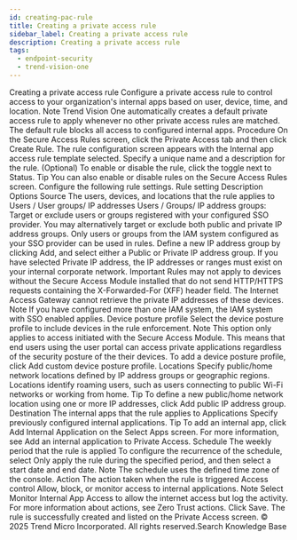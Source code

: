```yaml
---
id: creating-pac-rule
title: Creating a private access rule
sidebar_label: Creating a private access rule
description: Creating a private access rule
tags:
  - endpoint-security
  - trend-vision-one
---
```


 Creating a private access rule Configure a private access rule to control access to your organization's internal apps based on user, device, time, and location. Note Trend Vision One automatically creates a default private access rule to apply whenever no other private access rules are matched. The default rule blocks all access to configured internal apps. Procedure On the Secure Access Rules screen, click the Private Access tab and then click Create Rule. The rule configuration screen appears with the Internal app access rule template selected. Specify a unique name and a description for the rule. (Optional) To enable or disable the rule, click the toggle next to Status. Tip You can also enable or disable rules on the Secure Access Rules screen. Configure the following rule settings. Rule setting Description Options Source The users, devices, and locations that the rule applies to Users / User groups/ IP addresses Users / Groups/ IP address groups: Target or exclude users or groups registered with your configured SSO provider. You may alternatively target or exclude both public and private IP address groups. Only users or groups from the IAM system configured as your SSO provider can be used in rules. Define a new IP address group by clicking Add, and select either a Public or Private IP address group. If you have selected Private IP address, the IP addresses or ranges must exist on your internal corporate network. Important Rules may not apply to devices without the Secure Access Module installed that do not send HTTP/HTTPS requests containing the X-Forwarded-For (XFF) header field. The Internet Access Gateway cannot retrieve the private IP addresses of these devices. Note If you have configured more than one IAM system, the IAM system with SSO enabled applies. Device posture profile Select the device posture profile to include devices in the rule enforcement. Note This option only applies to access initiated with the Secure Access Module. This means that end users using the user portal can access private applications regardless of the security posture of the their devices. To add a device posture profile, click Add custom device posture profile. Locations Specify public/home network locations defined by IP address groups or geographic regions. Locations identify roaming users, such as users connecting to public Wi-Fi networks or working from home. Tip To define a new public/home network location using one or more IP addresses, click Add public IP address group. Destination The internal apps that the rule applies to Applications Specify previously configured internal applications. Tip To add an internal app, click Add Internal Application on the Select Apps screen. For more information, see Add an internal application to Private Access. Schedule The weekly period that the rule is applied To configure the recurrence of the schedule, select Only apply the rule during the specified period, and then select a start date and end date. Note The schedule uses the defined time zone of the console. Action The action taken when the rule is triggered Access control Allow, block, or monitor access to internal applications. Note Select Monitor Internal App Access to allow the internet access but log the activity. For more information about actions, see Zero Trust actions. Click Save. The rule is successfully created and listed on the Private Access screen. © 2025 Trend Micro Incorporated. All rights reserved.Search Knowledge Base